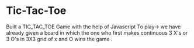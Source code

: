 # Tic-Tac-Toe
Built a TIC_TAC_TOE Game with the help of Javascript
To play->
we have already given a board in which the one who first makes continuous 3 X's or 3 O's in 3X3 grid of x and O wins the game .
